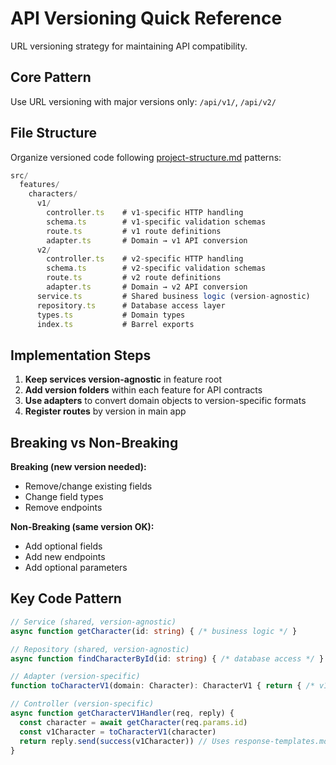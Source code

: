 # API Versioning Quick Reference

URL versioning strategy for maintaining API compatibility.

## Core Pattern

Use URL versioning with major versions only: `/api/v1/`, `/api/v2/`

## File Structure

Organize versioned code following [project-structure.md](./project-structure.md) patterns:

```typescript
src/
  features/
    characters/
      v1/
        controller.ts    # v1-specific HTTP handling
        schema.ts        # v1-specific validation schemas
        route.ts         # v1 route definitions
        adapter.ts       # Domain → v1 API conversion
      v2/
        controller.ts    # v2-specific HTTP handling
        schema.ts        # v2-specific validation schemas
        route.ts         # v2 route definitions
        adapter.ts       # Domain → v2 API conversion
      service.ts         # Shared business logic (version-agnostic)
      repository.ts      # Database access layer
      types.ts           # Domain types
      index.ts           # Barrel exports
```

## Implementation Steps

1. **Keep services version-agnostic** in feature root
2. **Add version folders** within each feature for API contracts
3. **Use adapters** to convert domain objects to version-specific formats
4. **Register routes** by version in main app

## Breaking vs Non-Breaking

**Breaking (new version needed):**

- Remove/change existing fields
- Change field types
- Remove endpoints

**Non-Breaking (same version OK):**

- Add optional fields
- Add new endpoints
- Add optional parameters

## Key Code Pattern

```ts
// Service (shared, version-agnostic)
async function getCharacter(id: string) { /* business logic */ }

// Repository (shared, version-agnostic)  
async function findCharacterById(id: string) { /* database access */ }

// Adapter (version-specific)
function toCharacterV1(domain: Character): CharacterV1 { return { /* v1 format */ } }

// Controller (version-specific)  
async function getCharacterV1Handler(req, reply) {
  const character = await getCharacter(req.params.id)
  const v1Character = toCharacterV1(character)
  return reply.send(success(v1Character)) // Uses response-templates.md patterns
}
```
